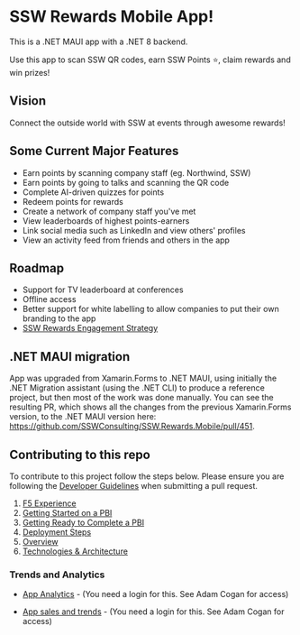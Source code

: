 # SSW Rewards Mobile App!

This is a .NET MAUI app with a .NET 8 backend.

Use this app to scan SSW QR codes, earn SSW Points ⭐, claim rewards and win prizes!

## Vision
Connect the outside world with SSW at events through awesome rewards!

## Some Current Major Features
- Earn points by scanning company staff (eg. Northwind, SSW)
- Earn points by going to talks and scanning the QR code
- Complete AI-driven quizzes for points
- Redeem points for rewards
- Create a network of company staff you've met
- View leaderboards of highest points-earners
- Link social media such as LinkedIn and view others' profiles
- View an activity feed from friends and others in the app

## Roadmap

- Support for TV leaderboard at conferences
- Offline access
- Better support for white labelling to allow companies to put their own branding to the app
- [SSW Rewards Engagement Strategy](https://www.youtube.com/watch?v=qLeeRmg87GY)

## .NET MAUI migration
App was upgraded from Xamarin.Forms to .NET MAUI, using initially the .NET Migration assistant (using the .NET CLI) to produce a reference project, but then most of the work was done manually. You can see the resulting PR, which shows all the changes from the previous Xamarin.Forms version, to the .NET MAUI version here: https://github.com/SSWConsulting/SSW.Rewards.Mobile/pull/451.

## Contributing to this repo

To contribute to this project follow the steps below.
Please ensure you are following the [Developer Guidelines](https://github.com/SSWConsulting/SSW.Consulting/blob/master/Docs/Developer_Guidelines.MD) when submitting a pull request.

1. [F5 Experience](_docs/Instructions-Compile.md)
2. [Getting Started on a PBI](_docs/Definition-of-Ready.md)
3. [Getting Ready to Complete a PBI](_docs/Definition-of-Done.md)
4. [Deployment Steps](_docs/Instructions-Deployment.md)
5. [Overview](_docs/Business.md)
6. [Technologies & Architecture](_docs/Technologies-and-Architecture.md)

### Trends and Analytics

- [App Analytics](https://analytics.itunes.apple.com/#/overview?app=1482994853&interval=r&datesel=d7&pmeasure=units&smeasure=units&tmeasure=units) - (You need a login for this. See Adam Cogan for access)

- [App sales and trends](https://reportingitc2.apple.com/insights?pageid=8) - (You need a login for this. See Adam Cogan for access)
